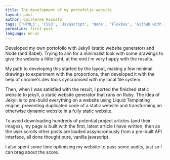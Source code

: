 ```yaml
---
title: The development of my portofolio website
layout: post
author: Guilherme Rossato
tags: ['HTML5', 'CSS3', 'Javascript', 'Node', 'Flexbox', 'Github with Jekyll']
permalink: first-post
language: en-us
---
```


Developed my own portofolio with Jekyll (static website generator) and Node (and Babel). Trying to aim for a minimalist look with some drawings to give the website a little light, at the end i'm very happy with the results.

My path to developing this started by the layout, making a few minimal drawings to experiment with the proportions, then developed it with the help of chrome's dev tools syncronised with my local file system.

Then, when I was satisfied with the result, I ported the finished static website to jekyll, a static website generator that runs on Ruby. The idea of Jekyll is to pre-build everything on a website using Liquid Templating engine, preventing duplicated code of a static website and transforming an otherwise dynamic website in a fully static website.

To avoid downloading hundreds of potential project articles (and their images), my page is built with the first, latest article I have written, then as the user scrolls other posts are loaded assyncronously from a pre-built API interface, all done thought pure, vanilla javascript.

I also spent some time optimizing my website to pass some audits, just so I can brag about the score.